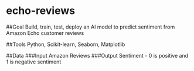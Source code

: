 # echo-reviews

##Goal 
Build, train, test, deploy an AI model to predict sentiment from Amazon Echo customer reviews

##Tools
Python, Scikit-learn, Seaborn, Matplotlib

##Data
###Input
Amazon Reviews
###Output
Sentiment - 0 is positive and 1 is negative sentiment